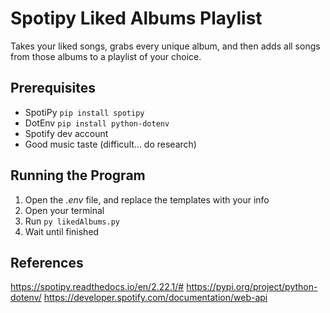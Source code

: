 # Spotipy Liked Albums Playlist
Takes your liked songs, grabs every unique album, and then adds all songs from those albums to a playlist of your choice.

## Prerequisites
- SpotiPy `pip install spotipy`
- DotEnv `pip install python-dotenv`
- Spotify dev account
- Good music taste (difficult... do research)

## Running the Program
1. Open the *.env* file, and replace the templates with your info
2. Open your terminal
3. Run `py likedAlbums.py`
4. Wait until finished

## References
https://spotipy.readthedocs.io/en/2.22.1/#
https://pypi.org/project/python-dotenv/
https://developer.spotify.com/documentation/web-api
